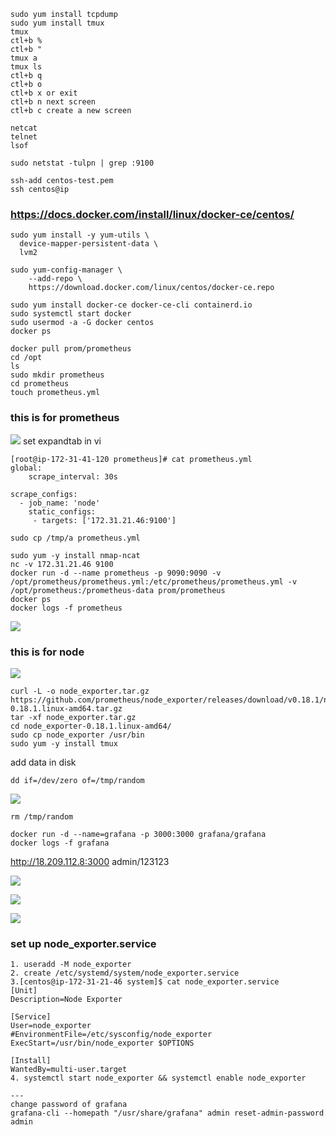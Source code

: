 ```
sudo yum install tcpdump
sudo yum install tmux
tmux
ctl+b %
ctl+b "
tmux a 
tmux ls
ctl+b q
ctl+b o
ctl+b x or exit
ctl+b n next screen
ctl+b c create a new screen

netcat
telnet
lsof

```
```
sudo netstat -tulpn | grep :9100
```
```
ssh-add centos-test.pem
ssh centos@ip
```
### https://docs.docker.com/install/linux/docker-ce/centos/

```
sudo yum install -y yum-utils \
  device-mapper-persistent-data \
  lvm2
```

```
sudo yum-config-manager \
    --add-repo \
    https://download.docker.com/linux/centos/docker-ce.repo

```
```
sudo yum install docker-ce docker-ce-cli containerd.io
sudo systemctl start docker
sudo usermod -a -G docker centos
docker ps
```
```
docker pull prom/prometheus
cd /opt
ls
sudo mkdir prometheus
cd prometheus
touch prometheus.yml
```
### this is for prometheus
![](img/prometheus-ip.png)
set expandtab in vi
```
[root@ip-172-31-41-120 prometheus]# cat prometheus.yml
global:
    scrape_interval: 30s

scrape_configs:
  - job_name: 'node'
    static_configs:
     - targets: ['172.31.21.46:9100']

```

```
sudo cp /tmp/a prometheus.yml
```
```
sudo yum -y install nmap-ncat
nc -v 172.31.21.46 9100
docker run -d --name prometheus -p 9090:9090 -v /opt/prometheus/prometheus.yml:/etc/prometheus/prometheus.yml -v /opt/prometheus:/prometheus-data prom/prometheus
docker ps
docker logs -f prometheus

```

![](img/1.png)

### this is for node
![](img/node-ip.png)
```
curl -L -o node_exporter.tar.gz https://github.com/prometheus/node_exporter/releases/download/v0.18.1/node_exporter-0.18.1.linux-amd64.tar.gz
tar -xf node_exporter.tar.gz
cd node_exporter-0.18.1.linux-amd64/
sudo cp node_exporter /usr/bin
sudo yum -y install tmux

```
add data in disk
```
dd if=/dev/zero of=/tmp/random
```

![](img/2.png)
```
rm /tmp/random
```

```
docker run -d --name=grafana -p 3000:3000 grafana/grafana
docker logs -f grafana
```
http://18.209.112.8:3000
admin/123123

![](img/g1.png)

![](img/g2.png)

![](img/g3.png)


### set up node_exporter.service 
```
1. useradd -M node_exporter
2. create /etc/systemd/system/node_exporter.service
3.[centos@ip-172-31-21-46 system]$ cat node_exporter.service
[Unit]
Description=Node Exporter

[Service]
User=node_exporter
#EnvironmentFile=/etc/sysconfig/node_exporter
ExecStart=/usr/bin/node_exporter $OPTIONS

[Install]
WantedBy=multi-user.target
4. systemctl start node_exporter && systemctl enable node_exporter

---
change password of grafana
grafana-cli --homepath "/usr/share/grafana" admin reset-admin-password admin
